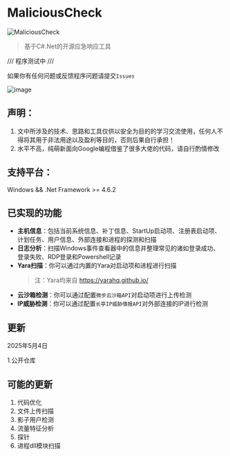 # MaliciousCheck
![MaliciousCheck](https://socialify.git.ci/Mangofang/MaliciousCheck/image?custom_description=%E5%9F%BA%E4%BA%8EC%23.Net%E7%9A%84%E5%BC%80%E6%BA%90%E5%BA%94%E6%80%A5%E5%93%8D%E5%BA%94%E5%B7%A5%E5%85%B7&description=1&font=Inter&forks=1&issues=1&language=1&logo=https%3A%2F%2Favatars.githubusercontent.com%2Fu%2F38810849%3Fv%3D4&name=1&owner=1&pattern=Circuit+Board&pulls=1&stargazers=1&theme=Dark)

> 基于C#.Net的开源应急响应工具

/// 程序测试中 ///

如果你有任何问题或反馈程序问题请提交`Issues`

![image](https://github.com/user-attachments/assets/6a14bdbe-d872-42f6-9784-5b85c308c301)

## 声明：
1. 文中所涉及的技术、思路和工具仅供以安全为目的的学习交流使用，任何人不得将其用于非法用途以及盈利等目的，否则后果自行承担！
2. 水平不高，纯萌新面向Google编程借鉴了很多大佬的代码，请自行酌情修改

## 支持平台：
Windows && .Net Framework >= 4.6.2

## 已实现的功能
+ **主机信息**：包括当前系统信息、补丁信息、StartUp启动项、注册表启动项、计划任务、用户信息、外部连接和进程的探测和扫描
+ **日志分析**：扫描Windows事件查看器中的信息并整理常见的诸如登录成功、登录失败、RDP登录和Powershell记录
+ **Yara扫描**：你可以通过内置的Yara对启动项和进程进行扫描
  > 注：Yara均来自 https://yarahq.github.io/ 
+ **云沙箱检测**：你可以通过配置``微步云沙箱API``对启动项进行上传检测
+ **IP威胁检测**：你可以通过配置``长亭IP威胁情报API``对外部连接的IP进行检测


## 更新

2025年5月4日

1.公开仓库


## 可能的更新
1. 代码优化
2. 文件上传扫描
3. 影子用户检测
4. 流量特征分析
5. 探针
6. 进程dll模块扫描
